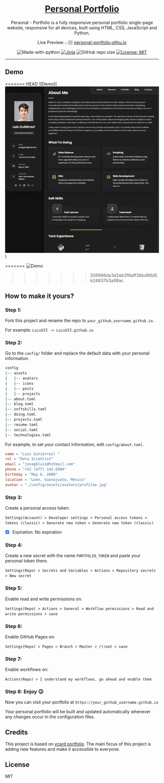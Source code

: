 <div align="center">

<h1 style="border-bottom: none">
    <b><a href="#">Personal Portfolio
    </a></b>
</h1>

Personal - Portfolio is a fully responsive personal portfolio single-page website, responsive for all devices, built using HTML, CSS, JavaScript and Python.

Live Preview: 👉🏽 [personal-portfolio.githu.io](https://luisgtzb.github.io/LuisGTZ/)

![Made-with-python](https://img.shields.io/badge/Made%20with-Python-orange)
[![Jinja](https://github.com/ivansaul/personal-portfolio/actions/workflows/jinja.yml/badge.svg)](https://github.com/ivansaul/personal-portfolio/actions/workflows/jinja.yml)
![GitHub repo size](https://img.shields.io/github/repo-size/ivansaul/personal-portfolio)
[![License: MIT](https://img.shields.io/badge/License-MIT-yellow.svg)](https://opensource.org/licenses/MIT)


</div>

---

## Demo
<<<<<<< HEAD
![Demo](![Alt text](image.png))

=======
![Demo](![image](https://github.com/LuisGTZB/LuisGTZ/assets/64428694/f62814b6-f512-4fa8-afb2-eb3a4a4ef500)
)
>>>>>>> 308986da3d2eb2f6aff36bd88d5b24637b3a98ac

## **How to make it yours?** 

### Step 1: 
Fork this project and rename the repo to `your_github_username.github.io`.

For example: `LuisGTZ -> LuisGTZ.github.io`

### Step 2:
Go to the `config/` folder and replace the default data with your personal information.

```bash
config
|-- assets
|   |-- avatars
|   |-- icons
|   |-- posts
|   |-- projects
|-- about.toml
|-- blog.toml
|-- softskills.toml
|-- doing.toml
|-- projects.toml
|-- resume.toml
|-- social.toml
|-- technologies.toml
```

For example, to set your contact information, edit `config/about.toml`.

```toml
name = "Luis Gutiérrez! "
rol = "Data Scientist"
email = "josegbluis@hotmail.com"
phone = "+52 (477) 142-0304"
birthday = "May 6, 2000"
location = "León, Guanajuato, México"
avatar = "./config/assets/avatars/profilee.jpg"
```

### Step 3:
Create a personal access token.

`Settings(Account) > Developer settings > Personal access tokens > tokens (classic) > Generate new token > Generate new token (classic) `

- [x] Expiration: No expiration

### Step 4: 
Create a new secret with the name `PORTFOLIO_TOKEN` and paste your personal token there.

`Settings(Repo) > Secrets and Variables > Actions > Repository secrets > New secret`

### Step 5: 
Enable read and write permissions on:

`Settings(Repo) > Actions > General > Workflow permissions > Read and write permissions > save`

### Step 6: 
Enable GitHub Pages on:

`Settings(Repo) > Pages > Branch > Master > /(root > save`

### Step 7: 
Enable workflows on:

`Actions(Repo) > I understand my workflows, go ahead and enable them`

### Step 8: Enjoy 😉
Now you can visit your portfolio at `https://your_github_username.github.io`

Your personal portfolio will be built and updated automatically whenever any changes occur in the configuration files.

## Credits
This project is based on [vcard portfolio](https://github.com/codewithsadee/vcard-personal-portfolio). The main focus of this project is adding new features and make it accessible to everyone.

## License

MIT

[vcard]: https://github.com/codewithsadee/vcard-personal-portfolio
[devfolio]: https://luisgtzb.github.io/LuisGTZ/

